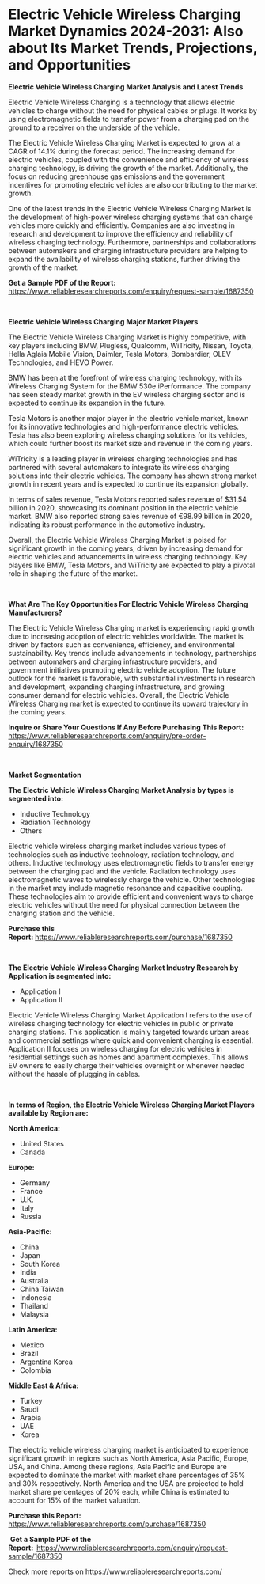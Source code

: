 <p><h1>Electric Vehicle Wireless Charging Market Dynamics 2024-2031: Also about Its Market Trends, Projections, and Opportunities</h1></p><p><strong>Electric Vehicle Wireless Charging Market Analysis and Latest Trends</strong></p>
<p><p>Electric Vehicle Wireless Charging is a technology that allows electric vehicles to charge without the need for physical cables or plugs. It works by using electromagnetic fields to transfer power from a charging pad on the ground to a receiver on the underside of the vehicle.</p><p>The Electric Vehicle Wireless Charging Market is expected to grow at a CAGR of 14.1% during the forecast period. The increasing demand for electric vehicles, coupled with the convenience and efficiency of wireless charging technology, is driving the growth of the market. Additionally, the focus on reducing greenhouse gas emissions and the government incentives for promoting electric vehicles are also contributing to the market growth.</p><p>One of the latest trends in the Electric Vehicle Wireless Charging Market is the development of high-power wireless charging systems that can charge vehicles more quickly and efficiently. Companies are also investing in research and development to improve the efficiency and reliability of wireless charging technology. Furthermore, partnerships and collaborations between automakers and charging infrastructure providers are helping to expand the availability of wireless charging stations, further driving the growth of the market.</p></p>
<p><strong>Get a Sample PDF of the Report:&nbsp;</strong> <a href="https://www.reliableresearchreports.com/enquiry/request-sample/1687350">https://www.reliableresearchreports.com/enquiry/request-sample/1687350</a></p>
<p>&nbsp;</p>
<p><strong>Electric Vehicle Wireless Charging Major Market Players</strong></p>
<p><p>The Electric Vehicle Wireless Charging Market is highly competitive, with key players including BMW, Plugless, Qualcomm, WiTricity, Nissan, Toyota, Hella Aglaia Mobile Vision, Daimler, Tesla Motors, Bombardier, OLEV Technologies, and HEVO Power.</p><p>BMW has been at the forefront of wireless charging technology, with its Wireless Charging System for the BMW 530e iPerformance. The company has seen steady market growth in the EV wireless charging sector and is expected to continue its expansion in the future.</p><p>Tesla Motors is another major player in the electric vehicle market, known for its innovative technologies and high-performance electric vehicles. Tesla has also been exploring wireless charging solutions for its vehicles, which could further boost its market size and revenue in the coming years.</p><p>WiTricity is a leading player in wireless charging technologies and has partnered with several automakers to integrate its wireless charging solutions into their electric vehicles. The company has shown strong market growth in recent years and is expected to continue its expansion globally.</p><p>In terms of sales revenue, Tesla Motors reported sales revenue of $31.54 billion in 2020, showcasing its dominant position in the electric vehicle market. BMW also reported strong sales revenue of €98.99 billion in 2020, indicating its robust performance in the automotive industry.</p><p>Overall, the Electric Vehicle Wireless Charging Market is poised for significant growth in the coming years, driven by increasing demand for electric vehicles and advancements in wireless charging technology. Key players like BMW, Tesla Motors, and WiTricity are expected to play a pivotal role in shaping the future of the market.</p></p>
<p>&nbsp;</p>
<p><strong>What Are The Key Opportunities For Electric Vehicle Wireless Charging Manufacturers?</strong></p>
<p><p>The Electric Vehicle Wireless Charging market is experiencing rapid growth due to increasing adoption of electric vehicles worldwide. The market is driven by factors such as convenience, efficiency, and environmental sustainability. Key trends include advancements in technology, partnerships between automakers and charging infrastructure providers, and government initiatives promoting electric vehicle adoption. The future outlook for the market is favorable, with substantial investments in research and development, expanding charging infrastructure, and growing consumer demand for electric vehicles. Overall, the Electric Vehicle Wireless Charging market is expected to continue its upward trajectory in the coming years.</p></p>
<p><strong>Inquire or Share Your Questions If Any Before Purchasing This Report:</strong> <a href="https://www.reliableresearchreports.com/enquiry/pre-order-enquiry/1687350">https://www.reliableresearchreports.com/enquiry/pre-order-enquiry/1687350</a></p>
<p>&nbsp;</p>
<p><strong>Market Segmentation</strong></p>
<p><strong>The Electric Vehicle Wireless Charging Market Analysis by types is segmented into:</strong></p>
<p><ul><li>Inductive Technology</li><li>Radiation Technology</li><li>Others</li></ul></p>
<p><p>Electric vehicle wireless charging market includes various types of technologies such as inductive technology, radiation technology, and others. Inductive technology uses electromagnetic fields to transfer energy between the charging pad and the vehicle. Radiation technology uses electromagnetic waves to wirelessly charge the vehicle. Other technologies in the market may include magnetic resonance and capacitive coupling. These technologies aim to provide efficient and convenient ways to charge electric vehicles without the need for physical connection between the charging station and the vehicle.</p></p>
<p><strong>Purchase this Report:&nbsp;</strong><a href="https://www.reliableresearchreports.com/purchase/1687350">https://www.reliableresearchreports.com/purchase/1687350</a></p>
<p>&nbsp;</p>
<p><strong>The Electric Vehicle Wireless Charging Market Industry Research by Application is segmented into:</strong></p>
<p><ul><li>Application I</li><li>Application II</li></ul></p>
<p><p>Electric Vehicle Wireless Charging Market Application I refers to the use of wireless charging technology for electric vehicles in public or private charging stations. This application is mainly targeted towards urban areas and commercial settings where quick and convenient charging is essential. Application II focuses on wireless charging for electric vehicles in residential settings such as homes and apartment complexes. This allows EV owners to easily charge their vehicles overnight or whenever needed without the hassle of plugging in cables.</p></p>
<p>&nbsp;</p>
<p><strong>In terms of Region, the Electric Vehicle Wireless Charging Market Players available by Region are:</strong></p>
<p>
    <p> <strong> North America: </strong>
        <ul>
            <li>United States</li>
            <li>Canada</li>
        </ul>
        </p> 
    <p> <strong> Europe: </strong>
        <ul>
            <li>Germany</li>
            <li>France</li>
            <li>U.K.</li>
            <li>Italy</li>
            <li>Russia</li>
        </ul>
        </p> 
    <p> <strong> Asia-Pacific: </strong>
        <ul>
            <li>China</li>
            <li>Japan</li>
            <li>South Korea</li>
            <li>India</li>
            <li>Australia</li>
            <li>China Taiwan</li>
            <li>Indonesia</li>
            <li>Thailand</li>
            <li>Malaysia</li>
        </ul>
        </p> 
    <p> <strong> Latin America: </strong>
        <ul>
            <li>Mexico</li>
            <li>Brazil</li>
            <li>Argentina Korea</li>
            <li>Colombia</li>
        </ul>
        </p> 
    <p> <strong> Middle East & Africa: </strong>
        <ul>
            <li>Turkey</li>
            <li>Saudi</li>
            <li>Arabia</li>
            <li>UAE</li>
            <li>Korea</li>
        </ul>
    </p>
    </p>
<p><p>The electric vehicle wireless charging market is anticipated to experience significant growth in regions such as North America, Asia Pacific, Europe, USA, and China. Among these regions, Asia Pacific and Europe are expected to dominate the market with market share percentages of 35% and 30% respectively. North America and the USA are projected to hold market share percentages of 20% each, while China is estimated to account for 15% of the market valuation.</p></p>
<p><strong>Purchase this Report: </strong><a href="https://www.reliableresearchreports.com/purchase/1687350">https://www.reliableresearchreports.com/purchase/1687350</a></p>
<p>&nbsp;<strong>Get a Sample PDF of the Report:&nbsp;&nbsp;</strong><a href="https://www.reliableresearchreports.com/enquiry/request-sample/1687350">https://www.reliableresearchreports.com/enquiry/request-sample/1687350</a></p>
<p><strong></strong></p>
<p>Check more reports on https://www.reliableresearchreports.com/</p>
